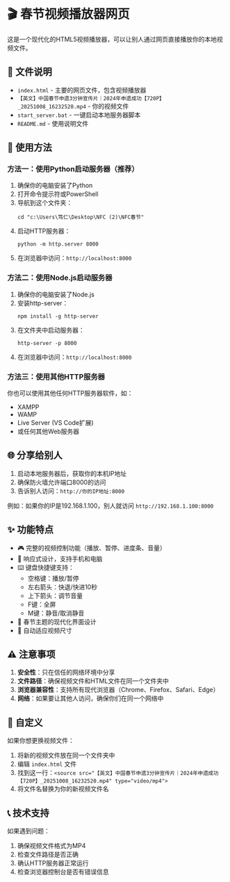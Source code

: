 # 🎬 春节视频播放器网页

这是一个现代化的HTML5视频播放器，可以让别人通过网页直接播放你的本地视频文件。

## 📁 文件说明

- `index.html` - 主要的网页文件，包含视频播放器
- `【英文】中国春节申遗3分钟宣传片｜2024年申遗成功【720P】_20251008_16232520.mp4` - 你的视频文件
- `start_server.bat` - 一键启动本地服务器脚本
- `README.md` - 使用说明文件

## 🚀 使用方法

### 方法一：使用Python启动服务器（推荐）

1. 确保你的电脑安装了Python
2. 打开命令提示符或PowerShell
3. 导航到这个文件夹：
   ```
   cd "c:\Users\笃仁\Desktop\NFC (2)\NFC春节"
   ```
4. 启动HTTP服务器：
   ```
   python -m http.server 8000
   ```
5. 在浏览器中访问：`http://localhost:8000`

### 方法二：使用Node.js启动服务器

1. 确保你的电脑安装了Node.js
2. 安装http-server：
   ```
   npm install -g http-server
   ```
3. 在文件夹中启动服务器：
   ```
   http-server -p 8000
   ```
4. 在浏览器中访问：`http://localhost:8000`

### 方法三：使用其他HTTP服务器

你也可以使用其他任何HTTP服务器软件，如：
- XAMPP
- WAMP
- Live Server (VS Code扩展)
- 或任何其他Web服务器

## 🌐 分享给别人

1. 启动本地服务器后，获取你的本机IP地址
2. 确保防火墙允许端口8000的访问
3. 告诉别人访问：`http://你的IP地址:8000`

例如：如果你的IP是192.168.1.100，别人就访问 `http://192.168.1.100:8000`

## ✨ 功能特点

- 🎮 完整的视频控制功能（播放、暂停、进度条、音量）
- 📱 响应式设计，支持手机和电脑
- ⌨️ 键盘快捷键支持：
  - 空格键：播放/暂停
  - 左右箭头：快退/快进10秒
  - 上下箭头：调节音量
  - F键：全屏
  - M键：静音/取消静音
- 🎨 春节主题的现代化界面设计
- 🔄 自动适应视频尺寸

## ⚠️ 注意事项

1. **安全性**：只在信任的网络环境中分享
2. **文件路径**：确保视频文件和HTML文件在同一个文件夹中
3. **浏览器兼容性**：支持所有现代浏览器（Chrome、Firefox、Safari、Edge）
4. **网络**：如果要让其他人访问，确保你们在同一个网络中

## 🔧 自定义

如果你想更换视频文件：
1. 将新的视频文件放在同一个文件夹中
2. 编辑 `index.html` 文件
3. 找到这一行：`<source src="【英文】中国春节申遗3分钟宣传片｜2024年申遗成功【720P】_20251008_16232520.mp4" type="video/mp4">`
4. 将文件名替换为你的新视频文件名

## 📞 技术支持

如果遇到问题：
1. 确保视频文件格式为MP4
2. 检查文件路径是否正确
3. 确认HTTP服务器正常运行
4. 检查浏览器控制台是否有错误信息